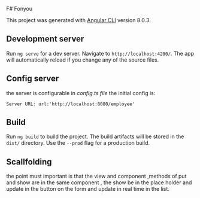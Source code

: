 F# Fonyou

This project was generated with [Angular CLI](https://github.com/angular/angular-cli) version 8.0.3.

## Development server

Run `ng serve` for a dev server. Navigate to `http://localhost:4200/`. The app will automatically reload if you change any of the source files.

## Config server

the server is configurable in _config.ts_ *file*
the initial config is:
~~~
Server URL: url:'http://localhost:8080/employee'
~~~

## Build



Run `ng build` to build the project. The build artifacts will be stored in the `dist/` directory. Use the `--prod` flag for a production build.

## Scallfolding

the point must important is that the view and component ,methods of put and show are in the same component , the show be in the place holder and update in the button on the form and update in real time in the list.